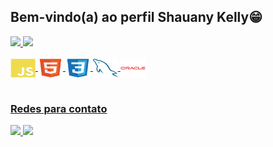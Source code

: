## Bem-vindo(a) ao perfil Shauany Kelly😁

 <div>
   <a href="https://github.com/Shauany-kelly">
   <img height="180em" src="https://github-readme-stats.vercel.app/api?username=Shauany-kelly&show_icons=true&theme=tokyonight&include_all_commits=true&count_private=true"/>
   <img height="180em" src="https://github-readme-stats.vercel.app/api/top-langs/?username=Shauany-kelly&layout=compact&langs_count=6&theme=tokyonight"/>
</div>
    
<div style="display: inline_block"><br>
  <img align="center" alt="Js" height="30" width="40" src="https://raw.githubusercontent.com/devicons/devicon/master/icons/javascript/javascript-plain.svg">
  <img align="center" alt="HTML" height="30" width="40" src="https://raw.githubusercontent.com/devicons/devicon/master/icons/html5/html5-original.svg">
  <img align="center" alt="CSS" height="30" width="40" src="https://raw.githubusercontent.com/devicons/devicon/master/icons/css3/css3-original.svg">
  <img align="center" alt="SQL" height="30" width="40" src="https://raw.githubusercontent.com/devicons/devicon/master/icons/mysql/mysql-original.svg">
  <img align="center" alt="SQL" height="30" width="40" src="https://raw.githubusercontent.com/devicons/devicon/master/icons/oracle/oracle-original.svg">
</div>
 
<br>
 
### Redes para contato
 
<div> 
  <a href="https://instagram.com/shauany.kelly" target="_blank">
  <img src="https://img.shields.io/badge/-Instagram-%23E4405F?style=for-the-badge&logo=instagram&logoColor=white" />
</a>
  <a href = "mailto:shauany.kelly@gmail"><img src="https://img.shields.io/badge/-Gmail-%23333?style=for-the-badge&logo=gmail&logoColor=white" target="_blank"></a>
</div>
